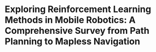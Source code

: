 # Exploring Reinforcement Learning Methods in Mobile Robotics: A Comprehensive Survey from Path Planning to Mapless Navigation

